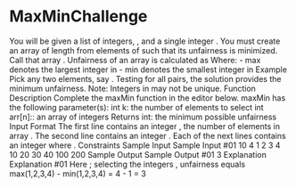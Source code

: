 # MaxMinChallenge
You will be given a list of integers, , and a single integer . You must create an array of length  from elements of  such that its unfairness is minimized. Call that array . Unfairness of an array is calculated as  Where: - max denotes the largest integer in  - min denotes the smallest integer in   Example    Pick any two elements, say .  Testing for all pairs, the solution  provides the minimum unfairness.  Note: Integers in  may not be unique.  Function Description  Complete the maxMin function in the editor below. maxMin has the following parameter(s):  int k: the number of elements to select int arr[n]:: an array of integers Returns  int: the minimum possible unfairness Input Format  The first line contains an integer , the number of elements in array . The second line contains an integer . Each of the next  lines contains an integer  where .  Constraints     Sample Input  Sample Input #01  10 4 1 2 3 4 10 20 30 40 100 200 Sample Output  Sample Output #01  3 Explanation  Explanation #01 Here ; selecting the  integers , unfairness equals  max(1,2,3,4) - min(1,2,3,4) = 4 - 1 = 3
